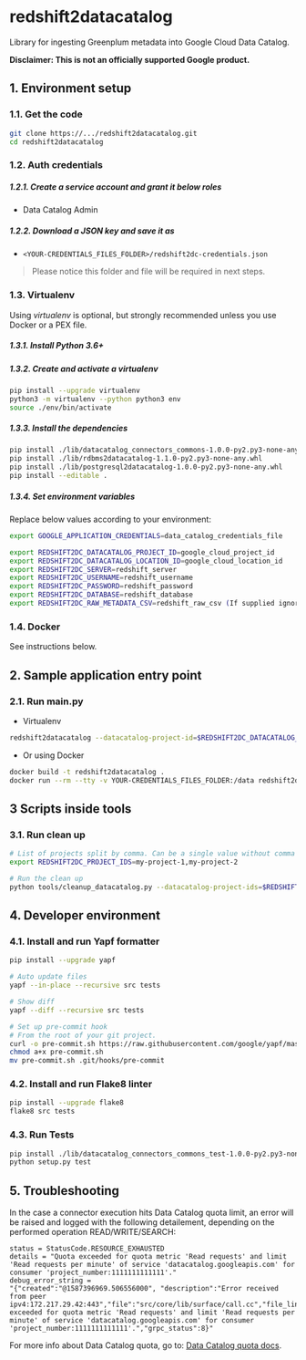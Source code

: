 # redshift2datacatalog

Library for ingesting Greenplum metadata into Google Cloud Data Catalog.

**Disclaimer: This is not an officially supported Google product.**

## 1. Environment setup

### 1.1. Get the code

````bash
git clone https://.../redshift2datacatalog.git
cd redshift2datacatalog
````

### 1.2. Auth credentials

##### 1.2.1. Create a service account and grant it below roles

- Data Catalog Admin

##### 1.2.2. Download a JSON key and save it as
- `<YOUR-CREDENTIALS_FILES_FOLDER>/redshift2dc-credentials.json`

> Please notice this folder and file will be required in next steps.

### 1.3. Virtualenv

Using *virtualenv* is optional, but strongly recommended unless you use Docker or a PEX file.

##### 1.3.1. Install Python 3.6+

##### 1.3.2. Create and activate a *virtualenv*

```bash
pip install --upgrade virtualenv
python3 -m virtualenv --python python3 env
source ./env/bin/activate
```

##### 1.3.3. Install the dependencies

```bash
pip install ./lib/datacatalog_connectors_commons-1.0.0-py2.py3-none-any.whl
pip install ./lib/rdbms2datacatalog-1.1.0-py2.py3-none-any.whl
pip install ./lib/postgresql2datacatalog-1.0.0-py2.py3-none-any.whl
pip install --editable .
```

##### 1.3.4. Set environment variables

Replace below values according to your environment:

```bash
export GOOGLE_APPLICATION_CREDENTIALS=data_catalog_credentials_file

export REDSHIFT2DC_DATACATALOG_PROJECT_ID=google_cloud_project_id
export REDSHIFT2DC_DATACATALOG_LOCATION_ID=google_cloud_location_id
export REDSHIFT2DC_SERVER=redshift_server
export REDSHIFT2DC_USERNAME=redshift_username
export REDSHIFT2DC_PASSWORD=redshift_password
export REDSHIFT2DC_DATABASE=redshift_database
export REDSHIFT2DC_RAW_METADATA_CSV=redshift_raw_csv (If supplied ignores the REDSHIFT server credentials)

```

### 1.4. Docker

See instructions below.

## 2. Sample application entry point

### 2.1. Run main.py

- Virtualenv

```bash
redshift2datacatalog --datacatalog-project-id=$REDSHIFT2DC_DATACATALOG_PROJECT_ID --datacatalog-location-id=$REDSHIFT2DC_DATACATALOG_LOCATION_ID --redshift-host=$REDSHIFT2DC_SERVER --redshift-user=$REDSHIFT2DC_USERNAME --redshift-pass=$REDSHIFT_PASSWORD --redshift-database=$REDSHIFT_DATABASE  --raw-metadata-csv=$REDSHIFT2DC_RAW_METADATA_CSV      
```

- Or using Docker

```bash
docker build -t redshift2datacatalog .
docker run --rm --tty -v YOUR-CREDENTIALS_FILES_FOLDER:/data redshift2datacatalog --datacatalog-project-id=$REDSHIFT2DC_DATACATALOG_PROJECT_ID --datacatalog-location-id=$REDSHIFT2DC_DATACATALOG_LOCATION_ID --redshift-host=$REDSHIFT2DC_SERVER --redshift-user=$REDSHIFT2DC_USERNAME --redshift-pass=$REDSHIFT_PASSWORD --redshift-database=$REDSHIFT_DATABASE  --raw-metadata-csv=$REDSHIFT2DC_RAW_METADATA_CSV       
```

## 3 Scripts inside tools

### 3.1. Run clean up

```bash
# List of projects split by comma. Can be a single value without comma
export REDSHIFT2DC_PROJECT_IDS=my-project-1,my-project-2
```

```bash
# Run the clean up
python tools/cleanup_datacatalog.py --datacatalog-project-ids=$REDSHIFT2DC_PROJECT_IDS

```

## 4. Developer environment

### 4.1. Install and run Yapf formatter

```bash
pip install --upgrade yapf

# Auto update files
yapf --in-place --recursive src tests

# Show diff
yapf --diff --recursive src tests

# Set up pre-commit hook
# From the root of your git project.
curl -o pre-commit.sh https://raw.githubusercontent.com/google/yapf/master/plugins/pre-commit.sh
chmod a+x pre-commit.sh
mv pre-commit.sh .git/hooks/pre-commit
```

### 4.2. Install and run Flake8 linter

```bash
pip install --upgrade flake8
flake8 src tests
```

### 4.3. Run Tests

```bash
pip install ./lib/datacatalog_connectors_commons_test-1.0.0-py2.py3-none-any.whl
python setup.py test
```

## 5. Troubleshooting

In the case a connector execution hits Data Catalog quota limit, an error will be raised and logged with the following detailement, depending on the performed operation READ/WRITE/SEARCH: 
```
status = StatusCode.RESOURCE_EXHAUSTED
details = "Quota exceeded for quota metric 'Read requests' and limit 'Read requests per minute' of service 'datacatalog.googleapis.com' for consumer 'project_number:1111111111111'."
debug_error_string = 
"{"created":"@1587396969.506556000", "description":"Error received from peer ipv4:172.217.29.42:443","file":"src/core/lib/surface/call.cc","file_line":1056,"grpc_message":"Quota exceeded for quota metric 'Read requests' and limit 'Read requests per minute' of service 'datacatalog.googleapis.com' for consumer 'project_number:1111111111111'.","grpc_status":8}"
```
For more info about Data Catalog quota, go to: [Data Catalog quota docs](https://cloud.google.com/data-catalog/docs/resources/quotas).